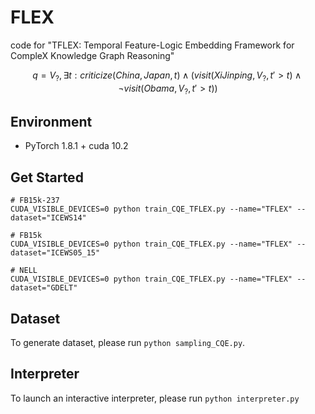 # FLEX

code for "TFLEX: Temporal Feature-Logic Embedding Framework for CompleX Knowledge Graph Reasoning"

$$q=V_{?},\exists t:criticize(China, Japan, t) \land (visit(Xi Jinping, V_{?}, t'>t) \land \lnot visit(Obama, V_{?}, t'>t))$$

## Environment

- PyTorch 1.8.1 + cuda 10.2

## Get Started

```shell
# FB15k-237
CUDA_VISIBLE_DEVICES=0 python train_CQE_TFLEX.py --name="TFLEX" --dataset="ICEWS14"

# FB15k
CUDA_VISIBLE_DEVICES=0 python train_CQE_TFLEX.py --name="TFLEX" --dataset="ICEWS05_15"

# NELL
CUDA_VISIBLE_DEVICES=0 python train_CQE_TFLEX.py --name="TFLEX" --dataset="GDELT"
```

## Dataset

To generate dataset, please run `python sampling_CQE.py`.

## Interpreter

To launch an interactive interpreter, please run `python interpreter.py`
